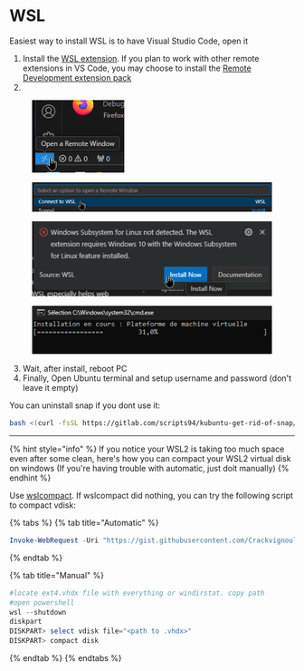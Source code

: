 # WSL

Easiest way to install WSL is to have Visual Studio Code, open it

1. Install the [WSL extension](https://marketplace.visualstudio.com/items?itemName=ms-vscode-remote.remote-wsl). If you plan to work with other remote extensions in VS Code, you may choose to install the [Remote Development extension pack](https://aka.ms/vscode-remote/download/extension)
2.

<figure><img src="../../.gitbook/assets/image (4).png" alt=""><figcaption></figcaption></figure>

<figure><img src="../../.gitbook/assets/image (5).png" alt=""><figcaption></figcaption></figure>

<figure><img src="../../.gitbook/assets/image (7).png" alt=""><figcaption></figcaption></figure>

<figure><img src="../../.gitbook/assets/image (10).png" alt=""><figcaption></figcaption></figure>

3. Wait, after install, reboot PC
4. Finally, Open Ubuntu terminal and setup username and password (don't leave it empty)



You can uninstall snap if you dont use it:

```bash
bash <(curl -fsSL https://gitlab.com/scripts94/kubuntu-get-rid-of-snap/-/raw/main/Kubuntu_get_rid_of_Snap.sh)
```

***

{% hint style="info" %}
If you notice your WSL2 is taking too much space even after some clean, here's how you can compact your WSL2 virtual disk on windows (If you're having trouble with automatic, just doit manually)
{% endhint %}

Use [wslcompact](https://github.com/okibcn/wslcompact?tab=readme-ov-file#option-1-as-a-powershell-module). If wslcompact did nothing, you can try the following script to compact vdisk:

{% tabs %}
{% tab title="Automatic" %}
```powershell
Invoke-WebRequest -Uri "https://gist.githubusercontent.com/Crackvignoule/fb858118c2b373369741ac084c6c3d45/raw/7598671681ec3513d9c27931d9730f57639f1436/compact-wsl2.ps1" -OutFile "$env:TEMP\compact-wsl2.ps1"; powershell -ExecutionPolicy Bypass -File "$env:TEMP\compact-wsl2.ps1"
```
{% endtab %}

{% tab title="Manual" %}
```powershell
#locate ext4.vhdx file with everything or windirstat. copy path
#open powershell
wsl --shutdown
diskpart
DISKPART> select vdisk file="<path to .vhdx>"
DISKPART> compact disk
```
{% endtab %}
{% endtabs %}
